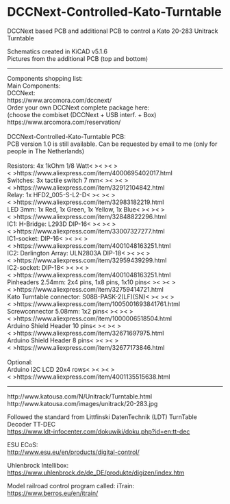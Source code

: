 # DCCNext-Controlled-Kato-Turntable
DCCNext based PCB and additional PCB to control a Kato 20-283 Unitrack Turntable

Schematics created in KiCAD v5.1.6<BR>
Pictures from the additional PCB (top and bottom)<BR>
<HR>
Components shopping list:<BR>
Main Components:<BR>
DCCNext:<BR>
https://www.arcomora.com/dccnext/<BR>
Order your own DCCNext complete package here:<BR>
(choose the combiset (DCCNext + USB interf. + Box)<BR>
https://www.arcomora.com/reservation/<BR>
<BR>
DCCNext-Controlled-Kato-Turntable PCB:<BR>
PCB version 1.0 is still available. Can be requested by email to me (only for people in The Netherlands)<BR>
<BR>
Resistors: 4x 1kOhm 1/8 Watt<&nbsp><&nbsp><&nbsp><&nbsp>https://www.aliexpress.com/item/4000695402017.html<BR>
Switches: 3x tactile switch 7 mm<&nbsp><&nbsp><&nbsp><&nbsp>https://www.aliexpress.com/item/32912104842.html<BR>
Relay: 1x HFD2_005-S-L2-D<&nbsp><&nbsp><&nbsp><&nbsp>https://www.aliexpress.com/item/32983182219.html<BR>
LED 3mm: 1x Red, 1x Green, 1x Yellow, 1x Blue<&nbsp><&nbsp><&nbsp><&nbsp>https://www.aliexpress.com/item/32848822296.html<BR>
IC1: H-Bridge: L293D DIP-16<&nbsp><&nbsp><&nbsp><&nbsp>https://www.aliexpress.com/item/33007327277.html<BR>
IC1-socket: DIP-16<&nbsp><&nbsp><&nbsp><&nbsp>https://www.aliexpress.com/item/4001048163251.html<BR>
IC2: Darlington Array: ULN2803A DIP-18<&nbsp><&nbsp><&nbsp><&nbsp>https://www.aliexpress.com/item/32959439299.html<BR>
IC2-socket: DIP-18<&nbsp><&nbsp><&nbsp><&nbsp>https://www.aliexpress.com/item/4001048163251.html<BR>
Pinheaders 2.54mm: 2x4 pins, 1x8 pins, 1x10 pins<&nbsp><&nbsp><&nbsp><&nbsp>https://www.aliexpress.com/item/32759414721.html<BR>
Kato Turntable connector: S08B-PASK-2(LF)(SN)<&nbsp><&nbsp><&nbsp><&nbsp>https://www.aliexpress.com/item/1005001693841761.html<BR>
Screwconnector 5.08mm: 1x2 pins<&nbsp><&nbsp><&nbsp><&nbsp>https://www.aliexpress.com/item/1000006518504.html<BR>
Arduino Shield Header 10 pins<&nbsp><&nbsp><&nbsp><&nbsp>https://www.aliexpress.com/item/32671697975.html<BR>
Arduino Shield Header 8 pins<&nbsp><&nbsp><&nbsp><&nbsp>https://www.aliexpress.com/item/32677173846.html<BR>
<BR>
Optional:<BR>
Arduino I2C LCD 20x4 rows<&nbsp><&nbsp><&nbsp><&nbsp>https://www.aliexpress.com/item/4001135515638.html<BR>

<HR>
http://www.katousa.com/N/Unitrack/Turntable.html<BR>
http://www.katousa.com/images/unitrack/20-283.jpg<BR>

Followed the standard from Littfinski DatenTechnik (LDT) TurnTable Decoder TT-DEC<BR>
https://www.ldt-infocenter.com/dokuwiki/doku.php?id=en:tt-dec<BR>

ESU ECoS:<BR>
http://www.esu.eu/en/products/digital-control/<BR>

Uhlenbrock Intellibox:<BR>
https://www.uhlenbrock.de/de_DE/produkte/digizen/index.htm<BR>

Model railroad control program called: iTrain:<BR>
https://www.berros.eu/en/itrain/<BR>
